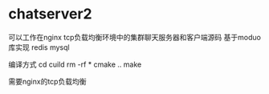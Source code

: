 # chatserver2
可以工作在nginx tcp负载均衡环境中的集群聊天服务器和客户端源码 基于moduo库实现 redis mysql

编译方式
cd cuild
rm -rf *
cmake ..
make

需要nginx的tcp负载均衡
